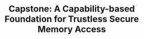 ---
title: "Capstone: A Capability-based Foundation for Trustless Secure Memory Access"
authors: "Yu, Jason Zhijingcheng, Conrad Watt, Aditya Badole, Trevor E. Carlson, and Prateek Saxena"
publication: USENIX Security
year: 2023
pub_url: http://www.comp.nus.edu.sg/~prateeks/papers/Capstone.pdf
---